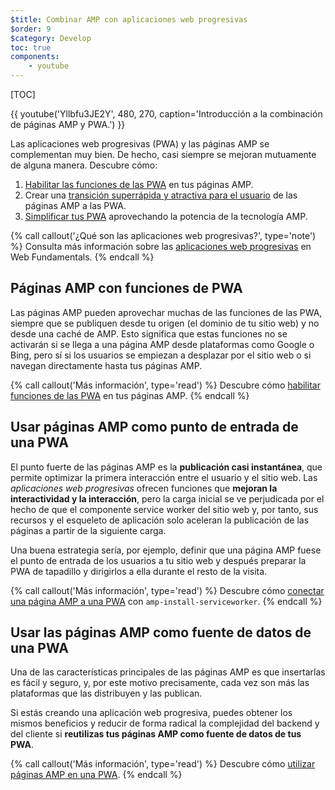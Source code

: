 ```yaml
---
$title: Combinar AMP con aplicaciones web progresivas
$order: 9
$category: Develop
toc: true
components:
    - youtube
---
```

[TOC]

{{ youtube('Yllbfu3JE2Y', 480, 270, caption='Introducción a la combinación de páginas AMP y PWA.') }}

Las aplicaciones web progresivas (PWA) y las páginas AMP se complementan muy bien. De hecho, casi siempre se mejoran mutuamente de alguna manera. Descubre cómo:

1. [Habilitar las funciones de las PWA](/es/docs/guides/pwa-amp/amp-as-pwa.html) en tus páginas AMP.
2. Crear una [transición superrápida y atractiva para el usuario](/es/docs/guides/pwa-amp/amp-to-pwa.html) de las páginas AMP a las PWA.
3. [Simplificar tus PWA](/es/docs/guides/pwa-amp/amp-in-pwa.html) aprovechando la potencia de la tecnología AMP.

{% call callout('¿Qué son las aplicaciones web progresivas?', type='note') %}
Consulta más información sobre las [aplicaciones web progresivas](https://developers.google.com/web/progressive-web-apps/) en Web Fundamentals.
{% endcall %}

## Páginas AMP con funciones de PWA

Las páginas AMP pueden aprovechar muchas de las funciones de las PWA, siempre que se publiquen desde tu origen (el dominio de tu sitio web) y no desde una caché de AMP. Esto significa que estas funciones no se activarán si se llega a una página AMP desde plataformas como Google o Bing, pero sí si los usuarios se empiezan a desplazar por el sitio web o si navegan directamente hasta tus páginas AMP.

{% call callout('Más información', type='read') %}
Descubre cómo [habilitar funciones de las PWA](/es/docs/guides/pwa-amp/amp-as-pwa.html) en tus páginas AMP.
{% endcall %}

## Usar páginas AMP como punto de entrada de una PWA

El punto fuerte de las páginas AMP es la **publicación casi instantánea**, que permite optimizar la primera interacción entre el usuario y el sitio web. Las *aplicaciones web progresivas* ofrecen funciones que **mejoran la interactividad y la interacción**, pero la carga inicial se ve perjudicada por el hecho de que el componente service worker del sitio web y, por tanto, sus recursos y el esqueleto de aplicación solo aceleran la publicación de las páginas a partir de la siguiente carga.

Una buena estrategia sería, por ejemplo, definir que una página AMP fuese el punto de entrada de los usuarios a tu sitio web y después preparar la PWA de tapadillo y dirigirlos a ella durante el resto de la visita.

{% call callout('Más información', type='read') %}
Descubre cómo [conectar una página AMP a una PWA](/es/docs/guides/pwa-amp/amp-to-pwa.html) con `amp-install-serviceworker`.
{% endcall %}

## Usar las páginas AMP como fuente de datos de una PWA

Una de las características principales de las páginas AMP es que insertarlas es fácil y seguro, y, por este motivo precisamente, cada vez son más las plataformas que las distribuyen y las publican.

Si estás creando una aplicación web progresiva, puedes obtener los mismos beneficios y reducir de forma radical la complejidad del backend y del cliente si **reutilizas tus páginas AMP como fuente de datos de tus PWA**.

{% call callout('Más información', type='read') %}
Descubre cómo [utilizar páginas AMP en una PWA](/es/docs/guides/pwa-amp/amp-in-pwa.html).
{% endcall %}
 
 
